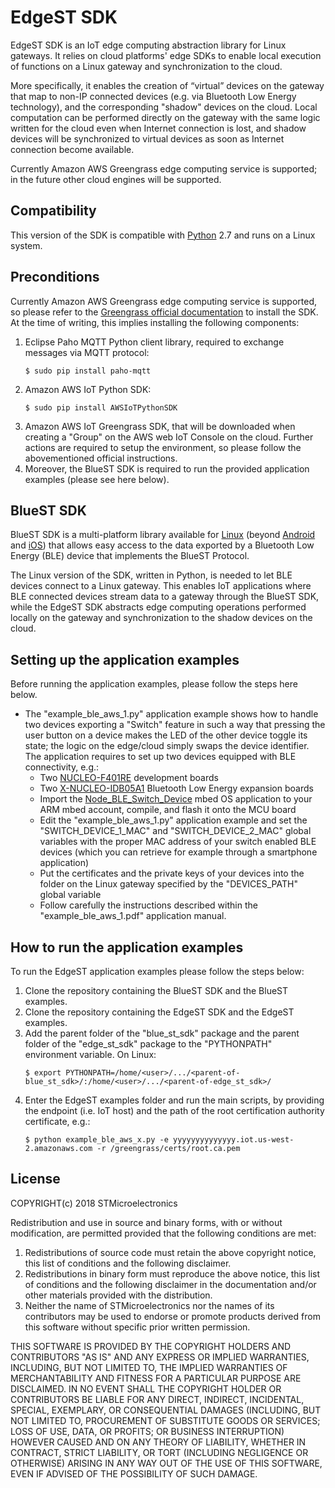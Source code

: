 # EdgeST SDK

EdgeST SDK is an IoT edge computing abstraction library for Linux gateways. It relies on cloud platforms' edge SDKs to enable local execution of functions on a Linux gateway and synchronization to the cloud.

More specifically, it enables the creation of “virtual” devices on the gateway that map to non-IP connected devices (e.g. via Bluetooth Low Energy technology), and the corresponding "shadow" devices on the cloud. Local computation can be performed directly on the gateway with the same logic written for the cloud even when Internet connection is lost, and shadow devices will be synchronized to virtual devices as soon as Internet connection become available.

Currently Amazon AWS Greengrass edge computing service is supported; in the future other cloud engines will be supported.


## Compatibility
This version of the SDK is compatible with [Python](https://www.python.org/) 2.7 and runs on a Linux system.


## Preconditions
Currently Amazon AWS Greengrass edge computing service is supported, so please refer to the [Greengrass official documentation](https://docs.aws.amazon.com/greengrass/latest/developerguide/what-is-gg.html) to install the SDK. At the time of writing, this implies installing the following components:
 1. Eclipse Paho MQTT Python client library, required to exchange messages via MQTT protocol:
    ```Shell
    $ sudo pip install paho-mqtt
    ```
 2. Amazon AWS IoT Python SDK:
    ```Shell
    $ sudo pip install AWSIoTPythonSDK
    ```
 3. Amazon AWS IoT Greengrass SDK, that will be downloaded when creating a "Group" on the AWS web IoT Console on the cloud. Further actions are required to setup the environment, so please follow the abovementioned official instructions.
 4. Moreover, the BlueST SDK is required to run the provided application examples (please see here below).


## BlueST SDK
BlueST SDK is a multi-platform library available for [Linux](https://github.com/STMicroelectronics-CentralLabs/BlueSTSDK_Python) (beyond [Android](https://github.com/STMicroelectronics-CentralLabs/BlueSTSDK_Android) and [iOS](https://github.com/STMicroelectronics-CentralLabs/BlueSTSDK_iOS)) that allows easy access to the data exported by a Bluetooth Low Energy (BLE) device that implements the BlueST Protocol.

The Linux version of the SDK, written in Python, is needed to let BLE devices connect to a Linux gateway. This enables IoT applications where BLE connected devices stream data to a gateway through the BlueST SDK, while the EdgeST SDK abstracts edge computing operations performed locally on the gateway and synchronization to the shadow devices on the cloud.


## Setting up the application examples
Before running the application examples, please follow the steps here below.
 * The "example_ble_aws_1.py" application example shows how to handle two devices exporting a "Switch" feature in such a way that pressing the user button on a device makes the LED of the other device toggle its state; the logic on the edge/cloud simply swaps the device identifier. The application requires to set up two devices equipped with BLE connectivity, e.g.:
   * Two [NUCLEO-F401RE](http://www.st.com/content/st_com/en/products/evaluation-tools/product-evaluation-tools/mcu-eval-tools/stm32-mcu-eval-tools/stm32-mcu-nucleo/nucleo-f401re.html) development boards
   * Two [X-NUCLEO-IDB05A1](http://www.st.com/content/st_com/en/products/ecosystems/stm32-open-development-environment/stm32-nucleo-expansion-boards/stm32-ode-connect-hw/x-nucleo-idb05a1.html) Bluetooth Low Energy expansion boards
   * Import the [Node_BLE_Switch_Device](https://os.mbed.com/teams/ST/code/Node_BLE_Switch_Device/) mbed OS application to your ARM mbed account, compile, and flash it onto the MCU board
   * Edit the "example_ble_aws_1.py" application example and set the "SWITCH_DEVICE_1_MAC" and "SWITCH_DEVICE_2_MAC" global variables with the proper MAC address of your switch enabled BLE devices (which you can retrieve for example through a smartphone application)
   * Put the certificates and the private keys of your devices into the folder on the Linux gateway specified by the "DEVICES_PATH" global variable
   * Follow carefully the instructions described within the "example_ble_aws_1.pdf" application manual.


## How to run the application examples
To run the EdgeST application examples please follow the steps below:
 1. Clone the repository containing the BlueST SDK and the BlueST examples.
 2. Clone the repository containing the EdgeST SDK and the EdgeST examples.
 2. Add the parent folder of the "blue_st_sdk" package and the parent folder of the "edge_st_sdk" package to the "PYTHONPATH" environment variable. On Linux:
    ```Shell
    $ export PYTHONPATH=/home/<user>/.../<parent-of-blue_st_sdk>/:/home/<user>/.../<parent-of-edge_st_sdk>/
    ```
 3. Enter the EdgeST examples folder and run the main scripts, by providing the endpoint (i.e. IoT host) and the path of the root certification authority certificate, e.g.:
    ```Shell
    $ python example_ble_aws_x.py -e yyyyyyyyyyyyyy.iot.us-west-2.amazonaws.com -r /greengrass/certs/root.ca.pem
    ```


## License
COPYRIGHT(c) 2018 STMicroelectronics

Redistribution and use in source and binary forms, with or without
modification, are permitted provided that the following conditions are met:
  1. Redistributions of source code must retain the above copyright notice,
     this list of conditions and the following disclaimer.
  2. Redistributions in binary form must reproduce the above 
     notice, this list of conditions and the following disclaimer in the
     documentation and/or other materials provided with the distribution.
  3. Neither the name of STMicroelectronics nor the names of its
     contributors may be used to endorse or promote products derived from
     this software without specific prior written permission.

THIS SOFTWARE IS PROVIDED BY THE COPYRIGHT HOLDERS AND CONTRIBUTORS "AS IS"
AND ANY EXPRESS OR IMPLIED WARRANTIES, INCLUDING, BUT NOT LIMITED TO, THE
IMPLIED WARRANTIES OF MERCHANTABILITY AND FITNESS FOR A PARTICULAR PURPOSE
ARE DISCLAIMED. IN NO EVENT SHALL THE COPYRIGHT HOLDER OR CONTRIBUTORS BE
LIABLE FOR ANY DIRECT, INDIRECT, INCIDENTAL, SPECIAL, EXEMPLARY, OR
CONSEQUENTIAL DAMAGES (INCLUDING, BUT NOT LIMITED TO, PROCUREMENT OF
SUBSTITUTE GOODS OR SERVICES; LOSS OF USE, DATA, OR PROFITS; OR BUSINESS
INTERRUPTION) HOWEVER CAUSED AND ON ANY THEORY OF LIABILITY, WHETHER IN
CONTRACT, STRICT LIABILITY, OR TORT (INCLUDING NEGLIGENCE OR OTHERWISE)
ARISING IN ANY WAY OUT OF THE USE OF THIS SOFTWARE, EVEN IF ADVISED OF THE
POSSIBILITY OF SUCH DAMAGE.
